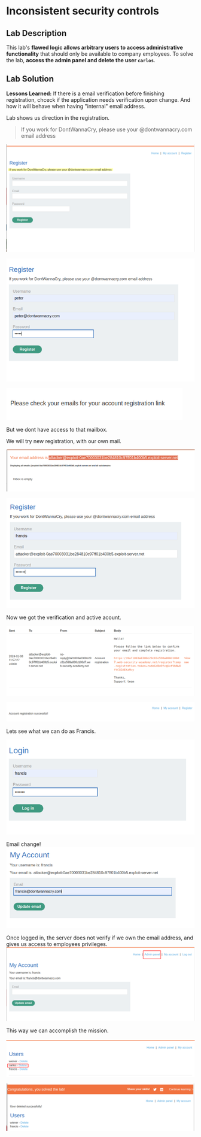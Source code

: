 # Inconsistent security controls
## Lab Description

This lab's **flawed logic allows arbitrary users to access administrative functionality** that should only be available to company employees. To solve the lab, **access the admin panel and delete the user `carlos`**.

## Lab Solution

**Lessons Learned:** If there is a email verification before finishing registration, chceck if the application needs verification upon change. And how it will behave when having "internal" email address.


Lab shows us direction in the registration.

> If you work for DontWannaCry, please use your @dontwannacry.com email address

![](01-information-guidance.png)

![](02-try-to-register-as-employee.png)

![](03-hups-no-access-to-internal-email.png)

But we dont have access to that mailbox.

We will try new registration, with our own mail.

![](04-use-our-email.png)

![](05-new-user-attacker-email.png)

Now we got the verification and active acount.

![](06-verification-recieved.png)

![](07-account-successfully-registered.png)

Lets see what we can do as Francis.

![](08-francis.png)

Email change!
![](09-francis-change-email.png)

Once logged in, the server does not verify if we own the email address, and gives us access to employees privileges.
![](10-francis-access-admin-panel.png)

This way we can accomplish the mission.

![](11-delete-carlos.png)

![](12-bye-bye-carlos.png)
